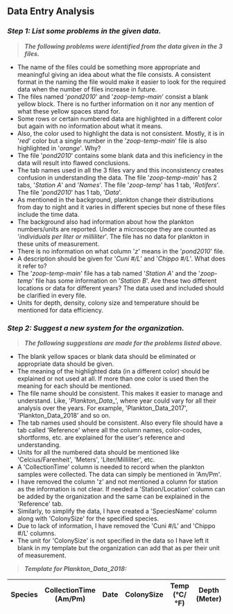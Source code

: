 ## **Data Entry Analysis**

### **_Step 1: List some problems in the given data._**

> **_The following problems were identified from the data given in the 3 files._** 

- The name of the files could be something more appropriate and meaningful giving an idea about what the file consists. A consistent format in the naming the file would make it easier to look for the required data when the number of files increase in future. 
- The files named '_pond2010_' and '_zoop-temp-main_' consist a blank yellow block. There is no further information on it nor any mention of what these yellow spaces stand for. 
- Some rows or certain numbered data are highlighted in a different color but again with no information about what it means. 
- Also, the color used to highlight the data is not consistent. Mostly, it is in '_red_' color but a single number in the '_zoop-temp-main_' file is also highlighted in '_orange_'. Why?
- The file '_pond2010_' contains some blank data and this ineficiency in the data will result into flawed conclusions. 
- The tab names used in all the 3 files vary and this inconsistency creates confusion in understanding the data. The file '_zoop-temp-main_' has 2 tabs, '_Station A_' and '_Names_'. The file '_zoop-temp_' has 1 tab, '_Rotifers_'. The file '_pond2010_' has 1 tab, '_Data_'.
- As mentioned in the background, plankton change their distributions from day to night and it varies in different species but none of these files include the time data. 
- The background also had information about how the plankton numbers/units are reported. Under a microscope they are counted as '_individuals per liter or milliliter_'. The file has no data for plankton in these units of measurement. 
- There is no information on what column '_z_' means in the '_pond2010_' file. 
- A description should be given for '_Cuni #/L_' and '_Chippo #/L_'. What does it refer to?
- The '_zoop-temp-main_' file has a tab named '_Station A_' and the '_zoop-temp_' file has some information on '_Station B_'. Are these two different locations or data for different years? The data used and included should be clarified in every file. 
- Units for depth, density, colony size and temperature should be mentioned for data efficiency. 

### **_Step 2: Suggest a new system for the organization._**

> **_The following suggestions are made for the problems listed above._** 

- The blank yellow spaces or blank data should be eliminated or appropriate data should be given.
- The meaning of the highlighted data (in a different color) should be explained or not used at all. If more than one color is used then the meaning for each should be mentioned. 
- The file name should be consistent. This makes it easier to manage and understand. Like, '_Plankton_Data_<year>_', where year could vary for all their analysis over the years. For example, 'Plankton_Data_2017', 'Plankton_Data_2018' and so on.
- The tab names used should be consistent. Also every file should have a tab called 'Reference' where all the column names, color-codes, shortforms, etc. are explained for the user's reference and understanding. 
- Units for all the numbered data should be mentioned like 'Celcius/Farenheit', 'Meters', 'Liter/Milliliter', etc. 
- A 'CollectionTime' column is needed to record when the plankton samples were collected. The data can simply be mentioned in 'Am/Pm'. 
- I have removed the column 'z' and not mentioned a column for station as the information is not clear. If needed a 'Station/Location' column can be added by the organization and the same can be explained in the 'Reference' tab. 
- Similarly, to simplify the data, I have created a 'SpeciesName' column along with 'ColonySize' for the specified species.
- Due to lack of information, I have removed the 'Cuni #/L' and 'Chippo #/L' columns.
- The unit for 'ColonySize' is not specified in the data so I have left it blank in my template but the organization can add that as per their unit of measurement. 
  
> **_Template for Plankton_Data_2018:_**

| Species | CollectionTime (Am/Pm) | Date | ColonySize | Temp (°C/°F) | Depth (Meter) | Density (Liter/Milliliter) | Chlorophyll a |
|---------|------------------------|------|------------|--------------|---------------|----------------------------|---------------|
